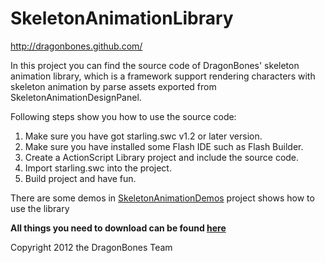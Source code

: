 SkeletonAnimationLibrary
======================
http://dragonbones.github.com/ 

In this project you can find the source code of DragonBones' skeleton animation library, which is a framework support rendering characters with skeleton animation by parse assets exported from SkeletonAnimationDesignPanel.

Following steps show you how to use the source code:
1. Make sure you have got starling.swc v1.2 or later version. 
2. Make sure you have installed some Flash IDE such as Flash Builder.
3. Create a ActionScript Library project and include the source code.
4. Import starling.swc into the project.
5. Build project and have fun.

There are some demos in [SkeletonAnimationDemos](https://github.com/DragonBones/SkeletonAnimationDemos) project shows how to use the library

**All things you need to download can be found [here](http://dragonbones.github.com/download.html)**  

Copyright 2012 the DragonBones Team